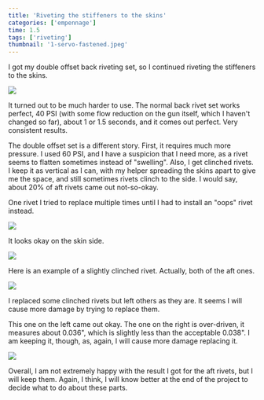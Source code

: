```yaml
---
title: 'Riveting the stiffeners to the skins'
categories: ['empennage']
time: 1.5
tags: ['riveting']
thumbnail: '1-servo-fastened.jpeg'
---
```


I got my double offset back riveting set, so I continued riveting the stiffeners to the skins.

<!-- more -->

![](0-double-offset-rivet-set.jpeg)

It turned out to be much harder to use. The normal back rivet set works perfect, 40 PSI (with some flow reduction on the gun itself, which I haven't changed so far), about 1 or 1.5 seconds, and it comes out perfect. Very consistent results.

The double offset set is a different story. First, it requires much more pressure. I used 60 PSI, and I have a suspicion that I need more, as a rivet seems to flatten sometimes instead of "swelling". Also, I get clinched rivets. I keep it as vertical as I can, with my helper spreading the skins apart to give me the space, and still sometimes rivets clinch to the side. I would say, about 20% of aft rivets came out not-so-okay.

One rivet I tried to replace multiple times until I had to install an "oops" rivet instead.

![](1-oops-aft-rivet.jpeg)

It looks okay on the skin side.

![](2-oops-skin-side.jpeg)

Here is an example of a slightly clinched rivet. Actually, both of the aft ones.

![](3-a-bit-clinched-rivets.jpeg)

I replaced some clinched rivets but left others as they are. It seems I will cause more damage by trying to replace them.

This one on the left came out okay. The one on the right is over-driven, it measures about 0.036", which is slightly less than the acceptable 0.038". I am keeping it, though, as, again, I will cause more damage replacing it.

![](4-an-ok-rivet.jpeg)

Overall, I am not extremely happy with the result I got for the aft rivets, but I will keep them. Again, I think, I will know better at the end of the project to decide what to do about these parts.
